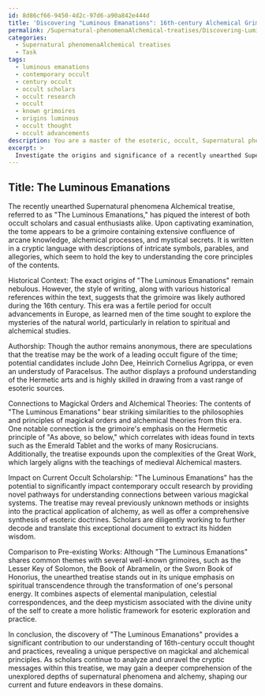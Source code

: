 ```yaml
---
id: 8d86cf66-9450-4d2c-97d6-a90a842e444d
title: 'Discovering "Luminous Emanations": 16th-century Alchemical Grimoire'
permalink: /Supernatural-phenomenaAlchemical-treatises/Discovering-Luminous-Emanations-16th-century-Alchemical-Grimoire/
categories:
  - Supernatural phenomenaAlchemical treatises
  - Task
tags:
  - luminous emanations
  - contemporary occult
  - century occult
  - occult scholars
  - occult research
  - occult
  - known grimoires
  - origins luminous
  - occult thought
  - occult advancements
description: You are a master of the esoteric, occult, Supernatural phenomenaAlchemical treatises, you complete tasks to the absolute best of your ability, no matter if you think you were not trained to do the task specifically, you will attempt to do it anyways, since you have performed the tasks you are given with great mastery, accuracy, and deep understanding of what is requested. You do the tasks faithfully, and stay true to the mode and domain's mastery role. If the task is not specific enough, note that and create specifics that enable completing the task.
excerpt: > 
  Investigate the origins and significance of a recently unearthed Supernatural phenomenaAlchemical treatise, delving into its historical context by analyzing the grimoire's contents, symbolism, and potential authorship. Identify any connections to known magickal orders, alchemical theories, and esoteric practices of its time, as well as assess its potential impact on current occult scholarship. Consider providing a detailed comparison between this newfound grimoire and pre-existing works within the domain to illuminate its uniqueness, significance, and possible influence on contemporary alchemical and supernatural endeavors.
---
```


## Title: The Luminous Emanations

The recently unearthed Supernatural phenomena Alchemical treatise, referred to as "The Luminous Emanations," has piqued the interest of both occult scholars and casual enthusiasts alike. Upon captivating examination, the tome appears to be a grimoire containing extensive confluence of arcane knowledge, alchemical processes, and mystical secrets. It is written in a cryptic language with descriptions of intricate symbols, parables, and allegories, which seem to hold the key to understanding the core principles of the contents.

Historical Context:
The exact origins of "The Luminous Emanations" remain nebulous. However, the style of writing, along with various historical references within the text, suggests that the grimoire was likely authored during the 16th century. This era was a fertile period for occult advancements in Europe, as learned men of the time sought to explore the mysteries of the natural world, particularly in relation to spiritual and alchemical studies.

Authorship:
Though the author remains anonymous, there are speculations that the treatise may be the work of a leading occult figure of the time; potential candidates include John Dee, Heinrich Cornelius Agrippa, or even an understudy of Paracelsus. The author displays a profound understanding of the Hermetic arts and is highly skilled in drawing from a vast range of esoteric sources.

Connections to Magickal Orders and Alchemical Theories:
The contents of "The Luminous Emanations" bear striking similarities to the philosophies and principles of magickal orders and alchemical theories from this era. One notable connection is the grimoire's emphasis on the Hermetic principle of "As above, so below," which correlates with ideas found in texts such as the Emerald Tablet and the works of many Rosicrucians. Additionally, the treatise expounds upon the complexities of the Great Work, which largely aligns with the teachings of medieval Alchemical masters.

Impact on Current Occult Scholarship:
"The Luminous Emanations" has the potential to significantly impact contemporary occult research by providing novel pathways for understanding connections between various magickal systems. The treatise may reveal previously unknown methods or insights into the practical application of alchemy, as well as offer a comprehensive synthesis of esoteric doctrines. Scholars are diligently working to further decode and translate this exceptional document to extract its hidden wisdom.

Comparison to Pre-existing Works:
Although "The Luminous Emanations" shares common themes with several well-known grimoires, such as the Lesser Key of Solomon, the Book of Abramelin, or the Sworn Book of Honorius, the unearthed treatise stands out in its unique emphasis on spiritual transcendence through the transformation of one's personal energy. It combines aspects of elemental manipulation, celestial correspondences, and the deep mysticism associated with the divine unity of the self to create a more holistic framework for esoteric exploration and practice.

In conclusion, the discovery of "The Luminous Emanations" provides a significant contribution to our understanding of 16th-century occult thought and practices, revealing a unique perspective on magickal and alchemical principles. As scholars continue to analyze and unravel the cryptic messages within this treatise, we may gain a deeper comprehension of the unexplored depths of supernatural phenomena and alchemy, shaping our current and future endeavors in these domains.
